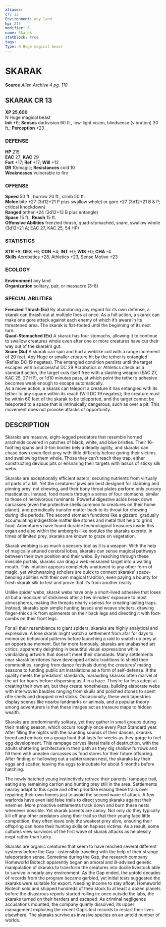 ```yaml
---
aliases: 
cr: 13
Environment: any land  
hp: 215
modifier: 6
name: Skarak
statblock: true
tags: 
Type: N Huge magical beast  
---
```

# SKARAK

**Source** _Alien Archive 4 pg. 110_

## SKARAK CR 13

**XP 25,600**  
N Huge magical beast  
**Init** +6; **Senses** darkvision 60 ft., low-light vision, blindsense (vibration) 30 ft.; **Perception** +23  

### DEFENSE

**HP** 215  
**EAC** 27; **KAC** 29  
**Fort** +17; **Ref** +17; **Will** +12  
**DR** 10/magic; **Resistances** cold 10  
**Weaknesses** vulnerable to fire

### OFFENSE

**Speed** 50 ft., burrow 20 ft., climb 50 ft.  
**Melee** bite +27 (3d12+21 P plus swallow whole) or gore +27 (3d12+21 B & P; critical knockdown)  
**Ranged** tether +24 (3d12+13 B plus entangle)  
**Space** 15 ft.; **Reach** 15 ft.  
**Offensive Abilities** frenzied thrash, quad-stomached, snare, swallow whole (3d12+21 A; EAC 27, KAC 25, 54 HP)

### STATISTICS

**STR** +8; **DEX** +6; **CON** +4; **INT** +0; **WIS** +0; **CHA** -4  
**Skills** Acrobatics +28, Athletics +23, Sense Motive +23

### ECOLOGY

**Environment** any land  
**Organization** solitary, pair, or massacre (3–8)

### SPECIAL ABILITIES

**Frenzied Thrash (Ex)** By abandoning any regard for its own defense, a skarak can thrash out at multiple foes at once. As a full action, a skarak can make one gore attack against each enemy of which it’s aware in its threatened area. The skarak is flat-footed until the beginning of its next turn.  
**Quad-Stomached (Ex)** A skarak has four stomachs, allowing it to continue to swallow creatures whole even after one or more creatures have cut their way out of the skarak’s gut.  
**Snare (Su)** A skarak can spin and hurl a weblike coil with a range increment of 20 feet. Any Huge or smaller creature hit by the tether is entangled (Reflex DC 19 negates). The entangled condition persists until the target escapes with a successful DC 29 Acrobatics or Athletics check as a standard action, the target cuts itself free with a slashing weapon (EAC 27, KAC 25, 27 HP), or 1d10 minutes pass, at which point the tether’s adhesive becomes weak enough to escape automatically.  
As a move action, a skarak can teleport a creature it has entangled with its tether to any square within its reach (Will DC 19 negates); the creature must be within 60 feet of the skarak to be teleported, and the target cannot be teleported to a space that is intrinsically dangerous, such as over a pit. This movement does not provoke attacks of opportunity.

## DESCRIPTION

Skaraks are massive, eight-legged predators that resemble horned arachnids covered in patches of black, white, and blue bristles. Their 16-foot leg spans and 3-ton bodies bely a deadly agility, and skaraks can chase down even fleet prey with little difficulty before goring their victims and swallowing them whole. Those they can’t reach they trap, either constructing devious pits or ensnaring their targets with lassos of sticky silk webs.

Skaraks are exceptionally efficient eaters, securing nutrients from virtually all parts of a kill. Yet the creatures’ jaws are best designed for stabbing and pinning prey, not chewing, and their bony throat plates perform only cursory mastication. Instead, food travels through a series of four stomachs, similar to those of herbivorous ruminants. Powerful digestive acids break down carcasses (even the protective shells common to creatures on their home planet), and periodically transfer matter back to its throat for chewing during idle periods. The second stomach functions like a gizzard, gradually accumulating indigestible matter like stones and metal that help to grind food. Adventurers have found durable technological treasures inside this organ and also within the ambergris-like nodules the skaraks excrete. In times of limited prey, skaraks are known to graze on vegetation.

Skarak webbing is as much a sensory tool as it is a weapon. With the help of magically attuned cerebral lobes, skaraks can sense magical pathways between their own position and their webs. By reaching through these invisible portals, skaraks can drag a web-ensnared target into a waiting mouth. This intuition appears completely unattuned to any other form of magic, yet witchwarping scholars are quick to connect skaraks’ space-bending abilities with their own magical tradition, even paying a bounty for fresh skarak silk to test and prove that it’s from another reality.

Unlike spider webs, skarak webs have only a short-lived adhesive that loses all but a modicum of stickiness after a few minutes’ exposure to most atmospheres, making the threads nearly useless for creating lasting traps. Instead, skaraks spin simple hunting lassos and weave shelters, drawing finger-thick silk from spinnerets on their back legs and directing it with foot-combs on their front legs.

For all their resemblance to giant spiders, skaraks are highly analytical and expressive. A lone skarak might watch a settlement from afar for days to memorize behavioral patterns before launching a raid to snatch up prey at an opportune moment. But far more famously, skaraks are unabashed art critics, apparently delighting in beautiful visual expressions while vandalizing artwork that doesn’t meet their standards. Many settlements near skarak territories have developed artistic traditions to shield their communities, ranging from dance festivals during the creatures’ mating seasons to funding public art installations as a form of self-defense. If the quality meets the predators’ standards, marauding skaraks often marvel at the art for hours before dispersing as if in a haze. They’re far less adept at creating their own art, but they create nonetheless, building elaborate webs with interwoven baubles ranging from skulls and polished stones to spent rifle shells and dropped cred sticks. Occasionally, these web tapestries display scenes like nearby landmarks or animals, and a popular theory among adventurers is that these images act as treasure maps to hidden wealth.

Skaraks are predominantly solitary, yet they gather in small groups during their mating season, which occurs roughly once every Pact Standard year. After filling the nights with the haunting sounds of their dances, skaraks breed and embark on a group hunt that lasts for weeks as they gorge to fuel egg development. This rampage carves literal trails of destruction, with the adults shattering architecture in their path as they dig shallow furrows and fill them with uneaten carcasses as food stores for their future offspring. After finding or hollowing out a subterranean nest, the skaraks lay their eggs and scatter, leaving the eggs to incubate for about 5 months before hatching.

The newly hatched young instinctively retrace their parents’ rampage trail, eating any remaining carrion and hunting prey still in the area. Settlements nearby adapt to this cycle and often prioritize erasing these trails over repairing their own homes just to avoid the second wave of attack. A few warlords have even laid false trails to direct young skaraks against their enemies. More proactive settlements track down and burn these nests whenever possible. Yet skarak parents are canny. Not only do they typically kill off any other predators along their trail so that their young face little competition, they often leave only the weakest prey alive, ensuring their offspring can hone their hunting skills on hapless victims. As a result, some cultures view survivors of the first wave of skarak attacks as helplessly inept rather than lucky.

Skaraks are organic creatures that seem to have reached several different systems before the Gap—ostensibly traveling with the help of their strange teleportation sense. Sometime during the Gap, the research company Homeworld Biotech apparently began an amoral and ill-advised genetic manipulation of skaraks to transform the creatures into docile livestock able to survive in nearly any environment. As the Gap ended, the untold decades of records from the program became garbled, yet initial tests suggested the skaraks were suitable for export. Needing income to stay afloat, Homeworld Biotech sold and shipped hundreds of their stock to at least a dozen planets before the disastrous reports started rolling in: once outside the labs, the skaraks turned on their herders and escaped. As criminal negligence accusations mounted, the company quietly dissolved, its upper management exploiting the recent Gap’s lost records to restart their lives elsewhere. The skaraks survive as invasive species on an untold number of worlds.